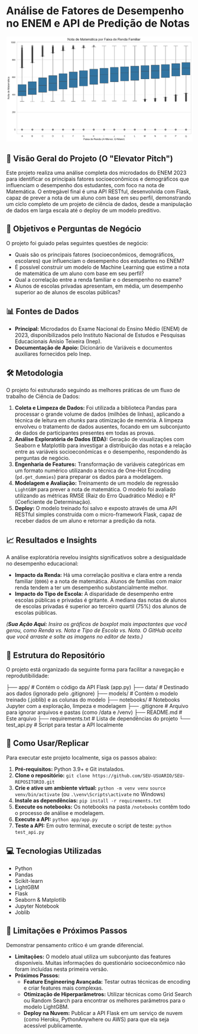 # Análise de Fatores de Desempenho no ENEM e API de Predição de Notas

![alt text](image.png)

## 📖 Visão Geral do Projeto (O "Elevator Pitch")

Este projeto realiza uma análise completa dos microdados do ENEM 2023 para identificar os principais fatores socioeconômicos e demográficos que influenciam o desempenho dos estudantes, com foco na nota de Matemática. O entregável final é uma API RESTful, desenvolvida com Flask, capaz de prever a nota de um aluno com base em seu perfil, demonstrando um ciclo completo de um projeto de ciência de dados, desde a manipulação de dados em larga escala até o deploy de um modelo preditivo. 

## 🎯 Objetivos e Perguntas de Negócio

O projeto foi guiado pelas seguintes questões de negócio: 
* Quais são os principais fatores (socioeconômicos, demográficos, escolares) que influenciam o desempenho dos estudantes no ENEM? 
* É possível construir um modelo de Machine Learning que estime a nota de matemática de um aluno com base em seu perfil? 
* Qual a correlação entre a renda familiar e o desempenho no exame? 
* Alunos de escolas privadas apresentam, em média, um desempenho superior ao de alunos de escolas públicas? 

## 📊 Fontes de Dados

* **Principal:** Microdados do Exame Nacional do Ensino Médio (ENEM) de 2023, disponibilizados pelo Instituto Nacional de Estudos e Pesquisas Educacionais Anísio Teixeira (Inep). 
* **Documentação de Apoio:** Dicionário de Variáveis e documentos auxiliares fornecidos pelo Inep. 

## 🛠️ Metodologia

O projeto foi estruturado seguindo as melhores práticas de um fluxo de trabalho de Ciência de Dados: 
1.  **Coleta e Limpeza de Dados:** Foi utilizada a biblioteca Pandas para processar o grande volume de dados (milhões de linhas), aplicando a técnica de leitura em *chunks* para otimização de memória.  A limpeza envolveu o tratamento de dados ausentes, focando em um subconjunto de dados de participantes presentes em todas as provas.
2.  **Análise Exploratória de Dados (EDA):** Geração de visualizações com Seaborn e Matplotlib para investigar a distribuição das notas e a relação entre as variáveis socioeconômicas e o desempenho, respondendo às perguntas de negócio. 
3.  **Engenharia de Features:** Transformação de variáveis categóricas em um formato numérico utilizando a técnica de One-Hot Encoding (`pd.get_dummies`) para preparar os dados para a modelagem.
4.  **Modelagem e Avaliação:** Treinamento de um modelo de regressão `LightGBM` para prever a nota de matemática. O modelo foi avaliado utilizando as métricas RMSE (Raiz do Erro Quadrático Médio) e R² (Coeficiente de Determinação). 
5.  **Deploy:** O modelo treinado foi salvo e exposto através de uma API RESTful simples construída com o micro-framework Flask, capaz de receber dados de um aluno e retornar a predição da nota. 

## 📈 Resultados e Insights

A análise exploratória revelou insights significativos sobre a desigualdade no desempenho educacional:
* **Impacto da Renda:** Há uma correlação positiva e clara entre a renda familiar (`Q006`) e a nota de matemática. Alunos de famílias com maior renda tendem a ter um desempenho substancialmente melhor.
* **Impacto do Tipo de Escola:** A disparidade de desempenho entre escolas públicas e privadas é gritante. A mediana das notas de alunos de escolas privadas é superior ao terceiro quartil (75%) dos alunos de escolas públicas.

*(**Sua Ação Aqui:** Insira os gráficos de boxplot mais impactantes que você gerou, como Renda vs. Nota e Tipo de Escola vs. Nota. O GitHub aceita que você arraste e solte as imagens no editor de texto.)* 

## 📁 Estrutura do Repositório

O projeto está organizado da seguinte forma para facilitar a navegação e reprodutibilidade:

├── app/                  # Contém o código da API Flask (app.py)
├── data/                 # Destinado aos dados (ignorado pelo .gitignore)
├── models/               # Contém o modelo treinado (.joblib) e as colunas do modelo
├── notebooks/            # Notebooks Jupyter com a exploração, limpeza e modelagem
├── .gitignore            # Arquivo para ignorar arquivos e pastas (como /data e /venv)
├── README.md             # Este arquivo
├── requirements.txt      # Lista de dependências do projeto
└── test_api.py           # Script para testar a API localmente

## 🚀 Como Usar/Replicar

Para executar este projeto localmente, siga os passos abaixo: 

1.  **Pré-requisitos:** Python 3.9+ e Git instalados. 
2.  **Clone o repositório:**
    `git clone https://github.com/SEU-USUARIO/SEU-REPOSITORIO.git`
3.  **Crie e ative um ambiente virtual:**
    `python -m venv venv`
    `source venv/bin/activate` (ou `.\venv\Scripts\activate` no Windows)
4.  **Instale as dependências:**
    `pip install -r requirements.txt` 
5.  **Execute os notebooks:** Os notebooks na pasta `/notebooks` contêm todo o processo de análise e modelagem.
6.  **Execute a API:** 
    `python app/app.py`
7.  **Teste a API:** Em outro terminal, execute o script de teste:
    `python test_api.py`

## 💻 Tecnologias Utilizadas

* Python
* Pandas
* Scikit-learn
* LightGBM
* Flask
* Seaborn & Matplotlib
* Jupyter Notebook
* Joblib

## 🤔 Limitações e Próximos Passos

Demonstrar pensamento crítico é um grande diferencial. 
* **Limitações:** O modelo atual utiliza um subconjunto das features disponíveis. Muitas informações do questionário socioeconômico não foram incluídas nesta primeira versão. 
* **Próximos Passos:** 
    * **Feature Engineering Avançada:** Testar outras técnicas de encoding e criar features mais complexas.
    * **Otimização de Hiperparâmetros:** Utilizar técnicas como Grid Search ou Random Search para encontrar os melhores parâmetros para o modelo LightGBM.
    * **Deploy na Nuvem:** Publicar a API Flask em um serviço de nuvem (como Heroku, PythonAnywhere ou AWS) para que ela seja acessível publicamente.
